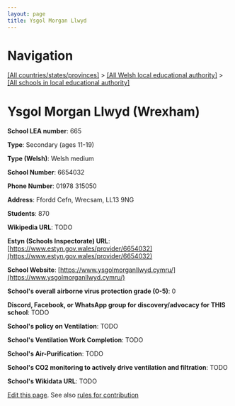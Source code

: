 ```yaml
---
layout: page
title: Ysgol Morgan Llwyd
---
```

# Navigation

[[All countries/states/provinces]](../../..) > [[All Welsh local educational authority]](../..) > [[All schools in local educational authority]](..)

# Ysgol Morgan Llwyd (Wrexham)

**School LEA number**: 665

**Type**: Secondary (ages 11-19)

**Type (Welsh)**: Welsh medium

**School Number**: 6654032

**Phone Number**: 01978 315050

**Address**: Ffordd Cefn, Wrecsam, LL13 9NG

**Students**: 870

**Wikipedia URL**: TODO

**Estyn (Schools Inspectorate) URL**: [https://www.estyn.gov.wales/provider/6654032](https://www.estyn.gov.wales/provider/6654032)

**School Website**: [https://www.ysgolmorganllwyd.cymru/](https://www.ysgolmorganllwyd.cymru/)

**School's overall airborne virus protection grade (0-5)**: 0

**Discord, Facebook, or WhatsApp group for discovery/advocacy for THIS school**: TODO

**School's policy on Ventilation**: TODO

**School's Ventilation Work Completion**: TODO

**School's Air-Purification**: TODO

**School's CO2 monitoring to actively drive ventilation and filtration**: TODO

**School's Wikidata URL**: TODO




[Edit this page](https://github.com/VentilationProject/Wales/edit/prif/./Wrexham/Ysgol_Morgan_Llwyd.md). See also [rules for contribution](../../../contribution-rules/)